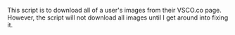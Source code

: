 This script is to download all of a user's images from their VSCO.co page. However, the script will not download all images until I get around into fixing it.
